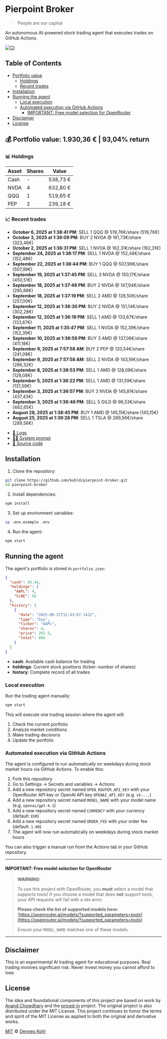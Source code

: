 # Pierpoint Broker

> People are our capital

An autonomous AI-powered stock trading agent that executes trades on GitHub Actions.

[![CI](https://github.com/kohld/pierpoint-broker/actions/workflows/test.yml/badge.svg?branch=main)](https://github.com/kohld/pierpoint-broker/actions/workflows/test.yml)

## Table of Contents

- [Portfolio value](#-portfolio-value)
  - [Holdings](#-holdings)
  - [Recent trades](#-recent-trades)
- [Installation](#installation)
- [Running the agent](#running-the-agent)
  - [Local execution](#local-execution)
  - [Automated execution via GitHub Actions](#automated-execution-via-github-actions)
    - [IMPORTANT: Free model selection for OpenRouter](#important-free-model-selection-for-openrouter)
- [Disclaimer](#disclaimer)
- [License](#license)

<!-- auto start -->

## 💰 Portfolio value: 1.930,36 € | 93,04% return

### 📊 Holdings

| Asset | Shares | Value |
|-------|--------|-------|
| Cash | - | 538,73 € |
| NVDA | 4 | 632,80 € |
| QQQ | 1 | 519,65 € |
| PEP | 2 | 239,18 € |

### 📈 Recent trades

- **October 6, 2025 at 1:38:41 PM**: SELL 1 QQQ @ 519,76€/share (519,76€)
- **October 3, 2025 at 1:36:09 PM**: BUY 2 NVDA @ 161,73€/share (323,46€)
- **October 2, 2025 at 1:36:31 PM**: SELL 1 NVDA @ 162,31€/share (162,31€)
- **September 24, 2025 at 1:38:17 PM**: SELL 1 NVDA @ 152,48€/share (152,48€)
- **September 22, 2025 at 1:38:44 PM**: BUY 1 QQQ @ 507,99€/share (507,99€)
- **September 19, 2025 at 1:37:45 PM**: SELL 3 NVDA @ 150,17€/share (450,51€)
- **September 18, 2025 at 1:37:48 PM**: BUY 2 NVDA @ 147,94€/share (295,88€)
- **September 18, 2025 at 1:37:19 PM**: SELL 2 AMD @ 128,50€/share (257,00€)
- **September 12, 2025 at 1:36:30 PM**: BUY 2 NVDA @ 151,14€/share (302,28€)
- **September 12, 2025 at 1:36:19 PM**: SELL 1 AMD @ 133,67€/share (133,67€)
- **September 11, 2025 at 1:35:47 PM**: SELL 1 NVDA @ 152,39€/share (152,39€)
- **September 10, 2025 at 1:36:59 PM**: BUY 3 AMD @ 137,06€/share (411,18€)
- **September 9, 2025 at 7:57:58 AM**: BUY 2 PEP @ 120,54€/share (241,08€)
- **September 9, 2025 at 7:57:58 AM**: SELL 2 NVDA @ 143,16€/share (286,32€)
- **September 8, 2025 at 1:38:53 PM**: SELL 1 AMD @ 128,08€/share (128,08€)
- **September 5, 2025 at 1:36:22 PM**: SELL 1 AMD @ 131,59€/share (131,59€)
- **September 3, 2025 at 1:36:57 PM**: BUY 3 NVDA @ 145,81€/share (437,43€)
- **September 3, 2025 at 1:36:46 PM**: SELL 5 GILD @ 96,53€/share (482,65€)
- **August 28, 2025 at 1:38:45 PM**: BUY 1 AMD @ 145,15€/share (145,15€)
- **August 25, 2025 at 1:39:28 PM**: SELL 1 TSLA @ 289,56€/share (289,56€)

<!-- auto end -->

- [🧠 Logs](./agent.log)
- [🧑‍💻 System prompt](./system-prompt.md)
- [📁 Source code](./agent.ts)

## Installation

1. Clone the repository:

```bash
git clone https://github.com/kohld/pierpoint-broker.git
cd pierpoint-broker
```

2. Install dependencies:

```bash
npm install
```

3. Set up environment variables:

```bash
cp .env.example .env
```

4. Run the agent:

```bash
npm start
```

## Running the agent

The agent's portfolio is stored in `portfolio.json`:

```json
{
  "cash": 95.44,
  "holdings": {
    "AAPL": 4,
    "CLNE": 56
  },
  "history": [
    {
      "date": "2025-06-21T12:43:07.141Z",
      "type": "buy",
      "ticker": "AAPL",
      "shares": 4,
      "price": 201.5,
      "total": 806
    }
  ]
}
```

- **cash**: Available cash balance for trading
- **holdings**: Current stock positions (ticker: number of shares)
- **history**: Complete record of all trades

### Local execution

Run the trading agent manually:

```bash
npm start
```

This will execute one trading session where the agent will:

1. Check the current portfolio
2. Analyze market conditions
3. Make trading decisions
4. Update the portfolio

### Automated execution via GitHub Actions

The agent is configured to run automatically on weekdays during stock market hours via GitHub Actions. To enable this:

1. Fork this repository
2. Go to Settings → Secrets and variables → Actions
3. Add a new repository secret named `OPEN_ROUTER_API_KEY` with your OpenRouter API key or OpenAI API key `OPENAI_API_KEY` (e.g. `sk-...`)
4. Add a new repository secret named `MODEL_NAME` with your model name (e.g. `openai/gpt-4.1`)
5. Add a new repository secret named `CURRENCY` with your currency (default: `EUR`)
6. Add a new repository secret named `ORDER_FEE` with your order fee (default: `1.00`)
7. The agent will now run automatically on weekdays during stock market hours

You can also trigger a manual run from the Actions tab in your GitHub repository.

---

#### **IMPORTANT: Free model selection for OpenRouter**

> **WARNING:**
>
> To use this project with OpenRouter, you **must** select a model that supports tools! If you choose a model that does **not** support tools, your API requests will fail with a `404` error.
>
> **Please check the list of supported models here:**
> [https://openrouter.ai/models/?supported_parameters=tools](https://openrouter.ai/models/?supported_parameters=tools)
>
> Ensure your `MODEL_NAME` matches one of these models.

---

## Disclaimer

This is an experimental AI trading agent for educational purposes. Real trading involves significant risk. Never invest money you cannot afford to lose.

## License

The idea and foundational components of this project are based on work by [Anand Chowdhary](https://anandchowdhary.com) and the [priced-in](https://github.com/AnandChowdhary/priced-in) project. The original project is also distributed under the MIT License. This project continues to honor the terms and spirit of the MIT License as applied to both the original and derivative works.

[MIT](./LICENSE) © [Dennes Kohl](https://kohld.github.io/)
